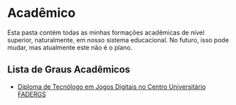 # Acadêmico

Esta pasta contém todas as minhas formações acadêmicas de nível superior,
naturalmente, em nosso sistema educacional. No futuro, isso pode mudar, mas
atualmente este não é o plano.

## Lista de Graus Acadêmicos

- [Diploma de Tecnólogo em Jogos Digitais no Centro Universitário FADERGS][FADERGS]

[FADERGS]: ./1-Jogos-Digitais/README.PT-BR.md
